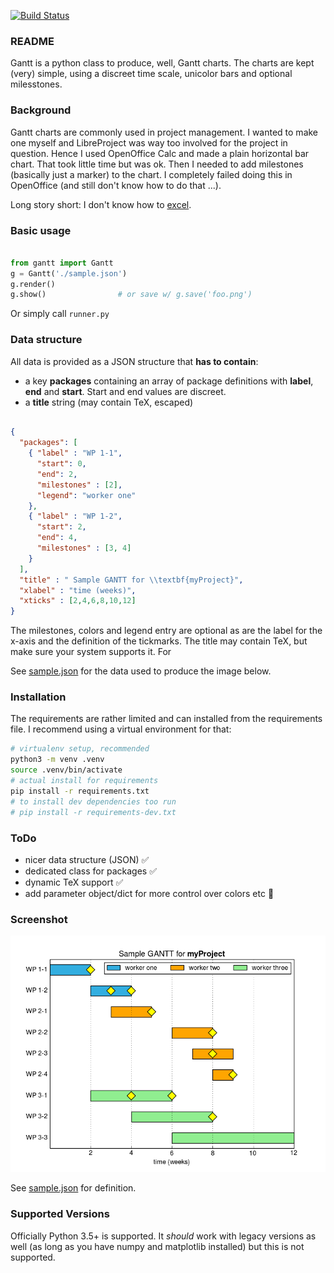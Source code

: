 [![Build Status](https://travis-ci.org/stefanSchinkel/gantt.svg?branch=master)](https://travis-ci.org/stefanSchinkel/gantt)

### README

Gantt is a python class to produce, well, Gantt charts. The charts are kept (very) simple, using a discreet time scale, unicolor bars and optional milesstones.

### Background

Gantt charts are commonly used in project management. I wanted to  make one myself and LibreProject was way too involved for the project in question. Hence I used OpenOffice Calc and made a plain horizontal bar chart. That took little time but was ok. Then I needed to add milestones (basically just a marker) to the chart. I completely failed doing this in OpenOffice (and still don't know how to do that ...).

Long story short: I don't know how to [excel](https://xkcd.com/559/).

### Basic usage

```python

from gantt import Gantt
g = Gantt('./sample.json')
g.render()
g.show()                # or save w/ g.save('foo.png')

```

Or simply call `runner.py`

### Data structure

All data is provided as a JSON structure that **has to contain**:

 - a key **packages** containing an array of package definitions with **label**, **end** and **start**. Start and end values are discreet.
 - a **title** string (may contain TeX, escaped)

```json

{
  "packages": [
    { "label" : "WP 1-1",
      "start": 0,
      "end": 2,
      "milestones" : [2],
      "legend": "worker one"
    },
    { "label" : "WP 1-2",
      "start": 2,
      "end": 4,
      "milestones" : [3, 4]
    }
  ],
  "title" : " Sample GANTT for \\textbf{myProject}",
  "xlabel" : "time (weeks)",
  "xticks" : [2,4,6,8,10,12]
}
```

The milestones, colors and legend entry are optional as are the label for the x-axis and the definition of the tickmarks.
The title may contain TeX, but make sure your system supports it. For

See [sample.json](./sample.json) for the data used to produce the image below.

### Installation

The requirements are rather limited and can installed from the requirements file. I recommend using a virtual environment for that:

```sh
# virtualenv setup, recommended
python3 -m venv .venv
source .venv/bin/activate
# actual install for requirements
pip install -r requirements.txt
# to install dev dependencies too run
# pip install -r requirements-dev.txt
```

### ToDo

 - nicer data structure (JSON) :white_check_mark:
 - dedicated class for packages :white_check_mark:
 - dynamic TeX support :white_check_mark:
 - add parameter object/dict for more control over colors etc :construction:

### Screenshot

![Sample Gantt with milestone](img/GANTT.png)

See [sample.json](./sample.json) for definition.

### Supported Versions

Officially Python 3.5+ is supported. It _should_ work with legacy versions as well (as long as you have numpy and matplotlib installed) but this is not supported.